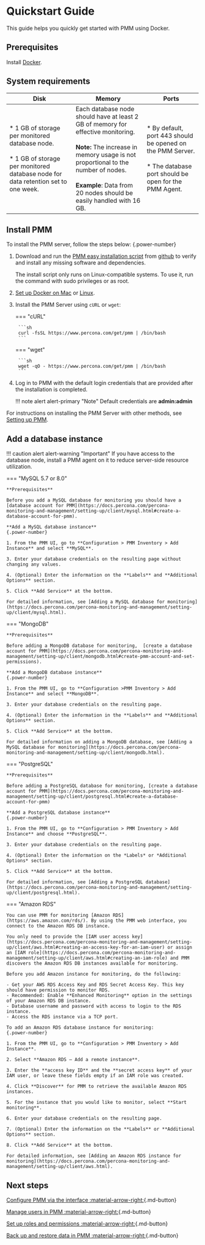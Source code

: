 # Quickstart Guide

This guide helps you quickly get started with PMM using Docker.

## Prerequisites

Install [Docker](https://docs.docker.com/engine/install/).

## System requirements

| Disk      |Memory  | Ports         |
|-----------|--------|---------------|
| * 1 GB of storage per monitored database node. <br/><br/>  * 1 GB of storage per monitored database node for data retention set to one week.| Each database node should have at least 2 GB of memory for effective monitoring. <br/><br/> **Note:** The increase in memory usage is not proportional to the number of nodes. </br> </br>  **Example**: Data from 20 nodes should be easily handled with 16 GB.| * By default, port 443 should be opened on the PMM Server. <br/><br/>  * The database port should be open for the PMM Agent.|

## Install PMM

To install the PMM server, follow the steps below:
{.power-number}

1. Download and run the [PMM easy installation script](https://docs.percona.com/percona-monitoring-and-management/setting-up/server/easy-install.html) from [github](https://github.com/percona/pmm/blob/main/get-pmm.sh) to verify and install any missing software and dependencies. 

    The install script only runs on Linux-compatible systems. To use it, run the command with sudo privileges or as root.
    
2. [Set up Docker on Mac](https://docs.docker.com/docker-for-mac/install) or [Linux](https://docs.docker.com/install/linux/docker-ce/ubuntu).

3. Install the PMM Server using `cURL` or `wget`:


    === "cURL"

        ```sh
        curl -fsSL https://www.percona.com/get/pmm | /bin/bash
        ```

    === "wget"

        ```sh
        wget -qO - https://www.percona.com/get/pmm | /bin/bash    
        ```

4. Log in to PMM with the default login credentials that are provided after the installation is completed.

    !!! note alert alert-primary "Note"
        Default credentials are **admin:admin**


For instructions on installing the PMM Server with other methods, see [Setting up PMM](https://docs.percona.com/percona-monitoring-and-management/setting-up/server/index.html).

## Add a database instance

!!! caution alert alert-warning "Important"
    If you have access to the database node, install a PMM agent on it to reduce server-side resource utilization.


=== "MySQL 5.7 or 8.0"

    **Prerequisites**

    Before you add a MySQL database for monitoring you should have a [database account for PMM](https://docs.percona.com/percona-monitoring-and-management/setting-up/client/mysql.html#create-a-database-account-for-pmm).

    **Add a MySQL database instance**
    {.power-number}

    1. From the PMM UI, go to **Configuration > PMM Inventory > Add Instance** and select **MySQL**.

    3. Enter your database credentials on the resulting page without changing any values.

    4. (Optional) Enter the information on the **Labels** and **Additional Options** section. 

    5. Click **Add Service** at the bottom.

    For detailed information, see [Adding a MySQL database for monitoring](https://docs.percona.com/percona-monitoring-and-management/setting-up/client/mysql.html).

=== "MongoDB"

    **Prerequisites**

    Before adding a MongoDB database for monitoring,  [create a database account for PMM](https://docs.percona.com/percona-monitoring-and-management/setting-up/client/mongodb.html#create-pmm-account-and-set-permissions).

    **Add a MongoDB database instance**
    {.power-number}

    1. From the PMM UI, go to **Configuration >PMM Inventory > Add Instance** and select **MongoDB**.

    3. Enter your database credentials on the resulting page.

    4. (Optional) Enter the information in the **Labels** and **Additional Options** section. 

    5. Click **Add Service** at the bottom.

    For detailed information on adding a MongoDB database, see [Adding a MySQL database for monitoring](https://docs.percona.com/percona-monitoring-and-management/setting-up/client/mongodb.html).

=== "PostgreSQL"

    **Prerequisites**
     
    Before adding a PostgreSQL database for monitoring, [create a database account for PMM](https://docs.percona.com/percona-monitoring-and-management/setting-up/client/postgresql.html#create-a-database-account-for-pmm)
    
    **Add a PostgreSQL database instance**
    {.power-number}

    1. From the PMM UI, go to **Configuration > PMM Inventory > Add Instance** and choose **PostgreSQL**.

    3. Enter your database credentials on the resulting page.

    4. (Optional) Enter the information on the *Labels* or *Additional Options* section. 

    5. Click **Add Service** at the bottom.

    For detailed information, see [Adding a PostgreSQL database](https://docs.percona.com/percona-monitoring-and-management/setting-up/client/postgresql.html).

=== "Amazon RDS"

    You can use PMM for monitoring [Amazon RDS](https://aws.amazon.com/rds/). By using the PMM web interface, you connect to the Amazon RDS DB instance. 

    You only need to provide the [IAM user access key](https://docs.percona.com/percona-monitoring-and-management/setting-up/client/aws.html#creating-an-access-key-for-an-iam-user) or assign an [IAM role](https://docs.percona.com/percona-monitoring-and-management/setting-up/client/aws.html#creating-an-iam-role) and PMM discovers the Amazon RDS DB instances available for monitoring.

    Before you add Amazon instance for monitoring, do the following:

    - Get your AWS RDS Access Key and RDS Secret Access Key. This key should have permission to monitor RDS.
    - Recommended: Enable **Enhanced Monitoring** option in the settings of your Amazon RDS DB instance.
    - Database username and password with access to login to the RDS instance.
    - Access the RDS instance via a TCP port.

    To add an Amazon RDS database instance for monitoring:
    {.power-number}

    1. From the PMM UI, go to **Configuration > PMM Inventory > Add Instance**.

    2. Select **Amazon RDS – Add a remote instance**.

    3. Enter the **access key ID** and the **secret access key** of your IAM user, or leave these fields empty if an IAM role was created.

    4. Click **Discover** for PMM to retrieve the available Amazon RDS instances.

    5. For the instance that you would like to monitor, select **Start monitoring**.

    6. Enter your database credentials on the resulting page.

    7. (Optional) Enter the information on the **Labels** or **Additional Options** section. 

    8. Click **Add Service** at the bottom.

    For detailed information, see [Adding an Amazon RDS instance for monitoring](https://docs.percona.com/percona-monitoring-and-management/setting-up/client/aws.html).


## Next steps

[Configure PMM via the interface :material-arrow-right:](how-to/configure.md){.md-button}

[Manage users in PMM :material-arrow-right:](how-to/manage-users.md){.md-button}

[Set up roles and permissions :material-arrow-right:](get-started/roles-and-permissions/index.md){.md-button}

[Back up and restore data in PMM :material-arrow-right:](get-started/backup/index.md){.md-button}


